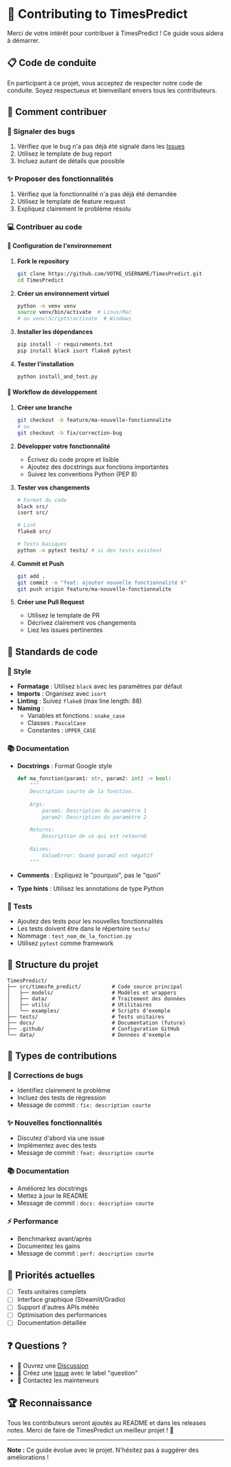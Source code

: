 # 🤝 Contributing to TimesPredict

Merci de votre intérêt pour contribuer à TimesPredict ! Ce guide vous aidera à démarrer.

## 📋 Code de conduite

En participant à ce projet, vous acceptez de respecter notre code de conduite. Soyez respectueux et bienveillant envers tous les contributeurs.

## 🎯 Comment contribuer

### 🐛 Signaler des bugs

1. Vérifiez que le bug n'a pas déjà été signalé dans les [Issues](../../issues)
2. Utilisez le template de bug report
3. Incluez autant de détails que possible

### ✨ Proposer des fonctionnalités

1. Vérifiez que la fonctionnalité n'a pas déjà été demandée
2. Utilisez le template de feature request
3. Expliquez clairement le problème résolu

### 💻 Contribuer au code

#### 🔧 Configuration de l'environnement

1. **Fork le repository**
   ```bash
   git clone https://github.com/VOTRE_USERNAME/TimesPredict.git
   cd TimesPredict
   ```

2. **Créer un environnement virtuel**
   ```bash
   python -m venv venv
   source venv/bin/activate  # Linux/Mac
   # ou venv\Scripts\activate  # Windows
   ```

3. **Installer les dépendances**
   ```bash
   pip install -r requirements.txt
   pip install black isort flake8 pytest
   ```

4. **Tester l'installation**
   ```bash
   python install_and_test.py
   ```

#### 🌿 Workflow de développement

1. **Créer une branche**
   ```bash
   git checkout -b feature/ma-nouvelle-fonctionnalite
   # ou
   git checkout -b fix/correction-bug
   ```

2. **Développer votre fonctionnalité**
   - Écrivez du code propre et lisible
   - Ajoutez des docstrings aux fonctions importantes
   - Suivez les conventions Python (PEP 8)

3. **Tester vos changements**
   ```bash
   # Format du code
   black src/
   isort src/
   
   # Lint
   flake8 src/
   
   # Tests basiques
   python -m pytest tests/ # si des tests existent
   ```

4. **Commit et Push**
   ```bash
   git add .
   git commit -m "feat: ajouter nouvelle fonctionnalité X"
   git push origin feature/ma-nouvelle-fonctionnalite
   ```

5. **Créer une Pull Request**
   - Utilisez le template de PR
   - Décrivez clairement vos changements
   - Liez les issues pertinentes

## 📝 Standards de code

### 🎨 Style

- **Formatage** : Utilisez `black` avec les paramètres par défaut
- **Imports** : Organisez avec `isort`
- **Linting** : Suivez `flake8` (max line length: 88)
- **Naming** : 
  - Variables et fonctions : `snake_case`
  - Classes : `PascalCase`
  - Constantes : `UPPER_CASE`

### 📚 Documentation

- **Docstrings** : Format Google style
  ```python
  def ma_fonction(param1: str, param2: int) -> bool:
      """
      Description courte de la fonction.
      
      Args:
          param1: Description du paramètre 1
          param2: Description du paramètre 2
          
      Returns:
          Description de ce qui est retourné
          
      Raises:
          ValueError: Quand param2 est négatif
      """
  ```

- **Comments** : Expliquez le "pourquoi", pas le "quoi"
- **Type hints** : Utilisez les annotations de type Python

### 🧪 Tests

- Ajoutez des tests pour les nouvelles fonctionnalités
- Les tests doivent être dans le répertoire `tests/`
- Nommage : `test_nom_de_la_fonction.py`
- Utilisez `pytest` comme framework

## 📁 Structure du projet

```
TimesPredict/
├── src/timesfm_predict/          # Code source principal
│   ├── models/                   # Modèles et wrappers
│   ├── data/                     # Traitement des données
│   ├── utils/                    # Utilitaires
│   └── examples/                 # Scripts d'exemple
├── tests/                        # Tests unitaires
├── docs/                         # Documentation (future)
├── .github/                      # Configuration GitHub
└── data/                         # Données d'exemple
```

## 🔄 Types de contributions

### 🐛 Corrections de bugs
- Identifiez clairement le problème
- Incluez des tests de régression
- Message de commit : `fix: description courte`

### ✨ Nouvelles fonctionnalités
- Discutez d'abord via une issue
- Implémentez avec des tests
- Message de commit : `feat: description courte`

### 📚 Documentation
- Améliorez les docstrings
- Mettez à jour le README
- Message de commit : `docs: description courte`

### ⚡ Performance
- Benchmarkez avant/après
- Documentez les gains
- Message de commit : `perf: description courte`

## 🎯 Priorités actuelles

- [ ] Tests unitaires complets
- [ ] Interface graphique (Streamlit/Gradio)
- [ ] Support d'autres APIs météo
- [ ] Optimisation des performances
- [ ] Documentation détaillée

## ❓ Questions ?

- 💬 Ouvrez une [Discussion](../../discussions)
- 🐛 Créez une [Issue](../../issues) avec le label "question"
- 📧 Contactez les mainteneurs

## 🏆 Reconnaissance

Tous les contributeurs seront ajoutés au README et dans les releases notes. Merci de faire de TimesPredict un meilleur projet ! 🚀

---

**Note :** Ce guide évolue avec le projet. N'hésitez pas à suggérer des améliorations !